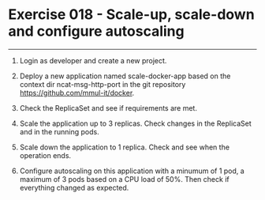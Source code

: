 # Exercise 018 - Scale-up, scale-down and configure autoscaling

---

1. Login as developer and create a new project.

2. Deploy a new application named scale-docker-app based on the context dir
   ncat-msg-http-port in the git repository https://github.com/mmul-it/docker.

3. Check the ReplicaSet and see if requirements are met.

4. Scale the application up to 3 replicas. Check changes in the ReplicaSet and
   in the running pods.

5. Scale down the application to 1 replica. Check and see when the operation
   ends.

6. Configure autoscaling on this application with a minumum of 1 pod, a
   maximum of 3 pods based on a CPU load of 50%. Then check if everything
   changed as expected.
